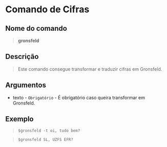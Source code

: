 # Comando de Cifras

## Nome do comando
> **gronsfeld**

## Descrição
> Este comando consegue transformar e traduzir cifras em Gronsfeld.

## Argumentos
- texto - `Obrigatório` - É obrigatório caso queira transformar em Gronsfeld.

## Exemplo
> `$gronsfeld -t oi, tudo bem?`

> `$gronsfeld SL, UZFS EFR?`